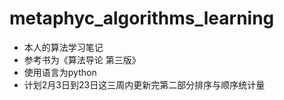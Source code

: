 # metaphyc_algorithms_learning
- 本人的算法学习笔记
- 参考书为《算法导论 第三版》
- 使用语言为python
- 计划2月3日到23日这三周内更新完第二部分排序与顺序统计量
